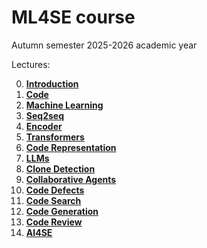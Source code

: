 # ML4SE course

Autumn semester 2025-2026 academic year

Lectures:

0. [**Introduction**](00_introduction.ipynb)
1. [**Code**](01_code.ipynb)
2. [**Machine Learning**](02_machine_learning.ipynb)
3. [**Seq2seq**](03_seq2seq.ipynb)
4. [**Encoder**](04_encoder.ipynb)
5. [**Transformers**](05_transformer.ipynb)
6. [**Code Representation**](06_code_representation.ipynb)
7. [**LLMs**](07_llms.ipynb)
8. [**Clone Detection**](08_clone_detection.ipynb)
9. [**Collaborative Agents**](09_collaborative_agents.ipynb)
10. [**Code Defects**](10_code_defects.ipynb)
11. [**Code Search**](11_code_search.ipynb)
12. [**Code Generation**](12_code_generation.ipynb)
13. [**Code Review**](13_code_review.ipynb)
14. [**AI4SE**](14_ai4se.ipynb)